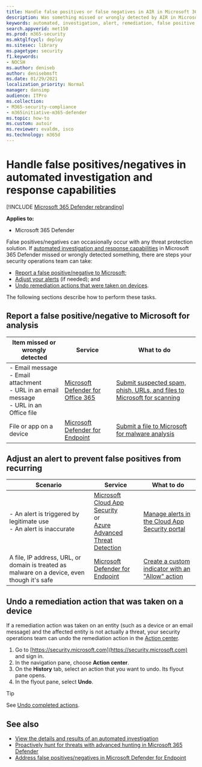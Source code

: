 ```yaml
---
title: Handle false positives or false negatives in AIR in Microsoft 365 Defender
description: Was something missed or wrongly detected by AIR in Microsoft 365 Defender? Learn how to submit false positives or false negatives to Microsoft for analysis.
keywords: automated, investigation, alert, remediation, false positive, false negative
search.appverid: met150
ms.prod: m365-security
ms.mktglfcycl: deploy
ms.sitesec: library
ms.pagetype: security
f1.keywords: 
- NOCSH
ms.author: deniseb
author: denisebmsft
ms.date: 01/29/2021
localization_priority: Normal
manager: dansimp
audience: ITPro
ms.collection: 
- M365-security-compliance
- m365initiative-m365-defender
ms.topic: how-to
ms.custom: autoir
ms.reviewer: evaldm, isco
ms.technology: m365d
---
```


# Handle false positives/negatives in automated investigation and response capabilities

[!INCLUDE [Microsoft 365 Defender rebranding](../includes/microsoft-defender.md)]

**Applies to:**
- Microsoft 365 Defender

False positives/negatives can occasionally occur with any threat protection solution. If [automated investigation and response capabilities](m365d-autoir.md) in Microsoft 365 Defender missed or wrongly detected something, there are steps your security operations team can take:

- [Report a false positive/negative to Microsoft](#report-a-false-positivenegative-to-microsoft-for-analysis);
- [Adjust your alerts](#adjust-an-alert-to-prevent-false-positives-from-recurring) (if needed); and 
- [Undo remediation actions that were taken on devices](#undo-a-remediation-action-that-was-taken-on-a-device). 

The following sections describe how to perform these tasks.

## Report a false positive/negative to Microsoft for analysis

|Item missed or wrongly detected |Service  |What to do  |
|---------|---------|---------|
|- Email message <br/>- Email attachment <br/>- URL in an email message<br/>- URL in an Office file      |[Microsoft Defender for Office 365](https://docs.microsoft.com/microsoft-365/security/defender-365-security/office-365-atp)        |[Submit suspected spam, phish, URLs, and files to Microsoft for scanning](https://docs.microsoft.com/microsoft-365/security/defender-365-security/admin-submission)         |
|File or app on a device    |[Microsoft Defender for Endpoint](https://docs.microsoft.com/windows/security/threat-protection)         |[Submit a file to Microsoft for malware analysis](https://www.microsoft.com/wdsi/filesubmission)         |

## Adjust an alert to prevent false positives from recurring

|Scenario |Service |What to do |
|--------|--------|--------|
|- An alert is triggered by legitimate use <br/>- An alert is inaccurate    |[Microsoft Cloud App Security](https://docs.microsoft.com/cloud-app-security)<br/> or <br/>[Azure Advanced Threat Detection](https://docs.microsoft.com/azure/security/fundamentals/threat-detection)         |[Manage alerts in the Cloud App Security portal](https://docs.microsoft.com/cloud-app-security/managing-alerts)         |
|A file, IP address, URL, or domain is treated as malware on a device, even though it's safe|[Microsoft Defender for Endpoint](https://docs.microsoft.com/windows/security/threat-protection) |[Create a custom indicator with an "Allow" action](https://docs.microsoft.com/windows/security/threat-protection/microsoft-defender-atp/manage-indicators) |

## Undo a remediation action that was taken on a device

If a remediation action was taken on an entity (such as a device or an email message) and the affected entity is not actually a threat, your security operations team can undo the remediation action in the [Action center](m365d-action-center.md).

1. Go to [https://security.microsoft.com](https://security.microsoft.com) and sign in. 
2. In the navigation pane, choose **Action center**. 
3. On the **History** tab, select an action that you want to undo. Its flyout pane opens.
4. In the flyout pane, select **Undo**.

> [!TIP]
> See [Undo completed actions](m365d-autoir-actions.md#undo-completed-actions).

## See also

- [View the details and results of an automated investigation](m365d-autoir-results.md)
- [Proactively hunt for threats with advanced hunting in Microsoft 365 Defender](advanced-hunting-overview.md)
- [Address false positives/negatives in Microsoft Defender for Endpoint](https://docs.microsoft.com/windows/security/threat-protection/microsoft-defender-atp/defender-endpoint-false-positives-negatives)

